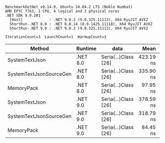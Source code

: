 ```

BenchmarkDotNet v0.14.0, Ubuntu 24.04.2 LTS (Noble Numbat)
AMD EPYC 7763, 1 CPU, 4 logical and 2 physical cores
.NET SDK 9.0.201
  [Host]            : .NET 9.0.3 (9.0.325.11113), X64 RyuJIT AVX2
  ShortRun-.NET 8.0 : .NET 8.0.14 (8.0.1425.11118), X64 RyuJIT AVX2
  ShortRun-.NET 9.0 : .NET 9.0.3 (9.0.325.11113), X64 RyuJIT AVX2

IterationCount=3  LaunchCount=1  WarmupCount=3  

```
| Method                  | Runtime  | data                 | Mean      | Error     | StdDev   | Min       | Max       | Gen0   | Allocated |
|------------------------ |--------- |--------------------- |----------:|----------:|---------:|----------:|----------:|-------:|----------:|
| SystemTextJson          | .NET 8.0 | Seria(...)Class [26] | 423.19 ns | 21.243 ns | 1.164 ns | 422.32 ns | 424.51 ns | 0.0196 |     328 B |
| SystemTextJsonSourceGen | .NET 8.0 | Seria(...)Class [26] | 335.90 ns |  6.913 ns | 0.379 ns | 335.62 ns | 336.33 ns | 0.0219 |     368 B |
| MemoryPack              | .NET 8.0 | Seria(...)Class [26] |  97.95 ns | 21.045 ns | 1.154 ns |  97.17 ns |  99.27 ns | 0.0076 |     128 B |
| SystemTextJson          | .NET 9.0 | Seria(...)Class [26] | 378.59 ns | 29.976 ns | 1.643 ns | 376.86 ns | 380.13 ns | 0.0196 |     328 B |
| SystemTextJsonSourceGen | .NET 9.0 | Seria(...)Class [26] | 318.79 ns | 19.662 ns | 1.078 ns | 317.67 ns | 319.81 ns | 0.0219 |     368 B |
| MemoryPack              | .NET 9.0 | Seria(...)Class [26] |  84.45 ns |  0.656 ns | 0.036 ns |  84.41 ns |  84.48 ns | 0.0076 |     128 B |
